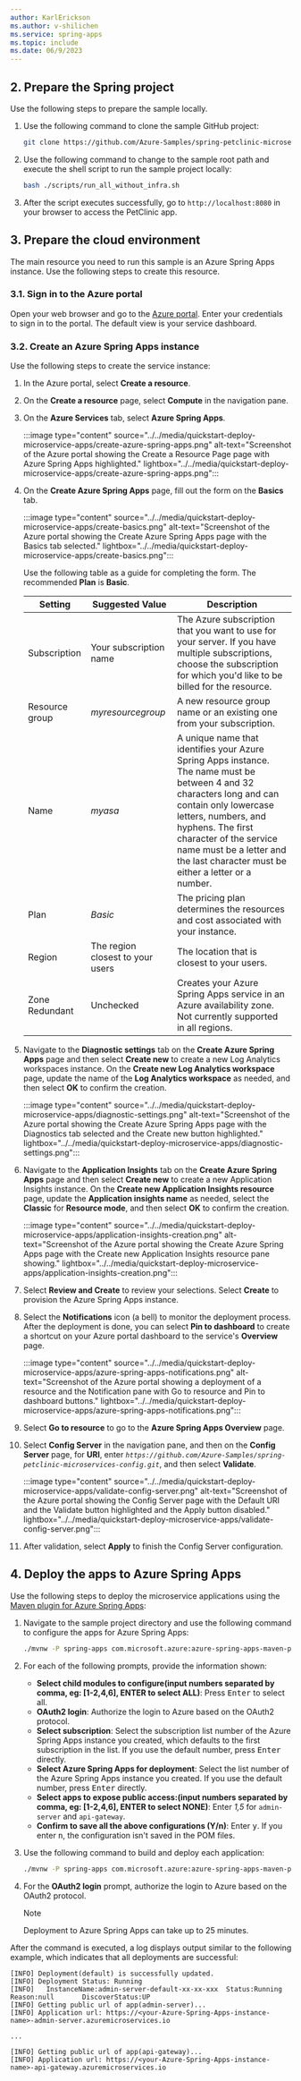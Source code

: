 ```yaml
---
author: KarlErickson
ms.author: v-shilichen
ms.service: spring-apps
ms.topic: include
ms.date: 06/9/2023
---
```


<!-- 
For clarity of structure, a separate markdown file is used to describe how to deploy to Azure Spring Apps with Basic/Standard plan.

[!INCLUDE [deploy-microservice-apps-with-basic-standard-plan](includes/quickstart-deploy-microservice-apps/deploy-microservice-apps-with-basic-standard-plan.md)]

-->

## 2. Prepare the Spring project

Use the following steps to prepare the sample locally.

1. Use the following command to clone the sample GitHub project:

   ```bash
   git clone https://github.com/Azure-Samples/spring-petclinic-microservices.git
   ```

1. Use the following command to change to the sample root path and execute the shell script to run the sample project locally:

   ```bash
   bash ./scripts/run_all_without_infra.sh
   ```

1. After the script executes successfully, go to `http://localhost:8080` in your browser to access the PetClinic app.

## 3. Prepare the cloud environment

The main resource you need to run this sample is an Azure Spring Apps instance. Use the following steps to create this resource.

### 3.1. Sign in to the Azure portal

Open your web browser and go to the [Azure portal](https://portal.azure.com/). Enter your credentials to sign in to the portal. The default view is your service dashboard.

### 3.2. Create an Azure Spring Apps instance

Use the following steps to create the service instance:

1. In the Azure portal, select **Create a resource**.

1. On the **Create a resource** page, select **Compute** in the navigation pane.

1. On the **Azure Services** tab, select **Azure Spring Apps**.

   :::image type="content" source="../../media/quickstart-deploy-microservice-apps/create-azure-spring-apps.png" alt-text="Screenshot of the Azure portal showing the Create a Resource Page page with Azure Spring Apps highlighted." lightbox="../../media/quickstart-deploy-microservice-apps/create-azure-spring-apps.png":::

1. On the **Create Azure Spring Apps** page, fill out the form on the **Basics** tab.

   :::image type="content" source="../../media/quickstart-deploy-microservice-apps/create-basics.png" alt-text="Screenshot of the Azure portal showing the Create Azure Spring Apps page with the Basics tab selected." lightbox="../../media/quickstart-deploy-microservice-apps/create-basics.png":::

   Use the following table as a guide for completing the form. The recommended **Plan** is **Basic**.

   | Setting        | Suggested Value                  | Description                                                                                                                                                                                                                                                                                         |
   |----------------|----------------------------------|-----------------------------------------------------------------------------------------------------------------------------------------------------------------------------------------------------------------------------------------------------------------------------------------------------|
   | Subscription   | Your subscription name           | The  Azure subscription that you want to use for your server. If you have multiple subscriptions, choose the subscription for which you'd like to be billed for the resource.                                                                                                                       |
   | Resource group | *myresourcegroup*                | A new resource group name or an existing one from your subscription.                                                                                                                                                                                                                                |
   | Name           | *myasa*                          | A unique name that identifies your Azure Spring Apps instance. The name must be between 4 and 32 characters long and can contain only lowercase letters, numbers, and hyphens. The first character of the service name must be a letter and the last character must be either a letter or a number. |
   | Plan           | *Basic*                          | The pricing plan determines the resources and cost associated with your instance.                                                                                                                                                                                                                   |
   | Region         | The region closest to your users | The location that is closest to your users.                                                                                                                                                                                                                                                         |
   | Zone Redundant | Unchecked                        | Creates your Azure Spring Apps service in an Azure availability zone. Not currently supported in all regions.                                                                                                                                                                                       |

1. Navigate to the **Diagnostic settings** tab on the **Create Azure Spring Apps** page and then select **Create new** to create a new Log Analytics workspaces instance. On the **Create new Log Analytics workspace** page, update the name of the **Log Analytics workspace** as needed, and then select **OK** to confirm the creation.

   :::image type="content" source="../../media/quickstart-deploy-microservice-apps/diagnostic-settings.png" alt-text="Screenshot of the Azure portal showing the Create Azure Spring Apps page with the Diagnostics tab selected and the Create new button highlighted." lightbox="../../media/quickstart-deploy-microservice-apps/diagnostic-settings.png":::

1. Navigate to the **Application Insights** tab on the **Create Azure Spring Apps** page and then select **Create new** to create a new Application Insights instance. On the **Create new Application Insights resource** page, update the **Application insights name** as needed, select the **Classic** for **Resource mode**, and then select **OK** to confirm the creation.

   :::image type="content" source="../../media/quickstart-deploy-microservice-apps/application-insights-creation.png" alt-text="Screenshot of the Azure portal showing the Create Azure Spring Apps page with the Create new Application Insights resource pane showing." lightbox="../../media/quickstart-deploy-microservice-apps/application-insights-creation.png":::

1. Select **Review and Create** to review your selections. Select **Create** to provision the Azure Spring Apps instance.

1. Select the **Notifications** icon (a bell) to monitor the deployment process. After the deployment is done, you can select **Pin to dashboard** to create a shortcut on your Azure portal dashboard to the service's **Overview** page.

   :::image type="content" source="../../media/quickstart-deploy-microservice-apps/azure-spring-apps-notifications.png" alt-text="Screenshot of the Azure portal showing a deployment of a resource and the Notification pane with Go to resource and Pin to dashboard buttons." lightbox="../../media/quickstart-deploy-microservice-apps/azure-spring-apps-notifications.png":::

1. Select **Go to resource** to go to the **Azure Spring Apps Overview** page.

1. Select **Config Server** in the navigation pane, and then on the **Config Server** page, for **URI**, enter *`https://github.com/Azure-Samples/spring-petclinic-microservices-config.git`*, and then select **Validate**.

   :::image type="content" source="../../media/quickstart-deploy-microservice-apps/validate-config-server.png" alt-text="Screenshot of the Azure portal showing the Config Server page with the Default URI and the Validate button highlighted and the Apply button disabled." lightbox="../../media/quickstart-deploy-microservice-apps/validate-config-server.png":::

1. After validation, select **Apply** to finish the Config Server configuration.

## 4. Deploy the apps to Azure Spring Apps

Use the following steps to deploy the microservice applications using the [Maven plugin for Azure Spring Apps](https://github.com/microsoft/azure-maven-plugins/wiki/Azure-Spring-Apps):

1. Navigate to the sample project directory and use the following command to configure the apps for Azure Spring Apps:

   ```bash
   ./mvnw -P spring-apps com.microsoft.azure:azure-spring-apps-maven-plugin:1.17.0:config
   ```

1. For each of the following prompts, provide the information shown:

   - **Select child modules to configure(input numbers separated by comma, eg: [1-2,4,6], ENTER to select ALL)**: Press <kbd>Enter</kbd> to select all.
   - **OAuth2 login**: Authorize the login to Azure based on the OAuth2 protocol.
   - **Select subscription**: Select the subscription list number of the Azure Spring Apps instance you created, which defaults to the first subscription in the list. If you use the default number, press <kbd>Enter</kbd> directly.
   - **Select Azure Spring Apps for deployment**: Select the list number of the Azure Spring Apps instance you created. If you use the default number, press <kbd>Enter</kbd> directly.
   - **Select apps to expose public access:(input numbers separated by comma, eg: [1-2,4,6], ENTER to select NONE)**: Enter *1,5* for `admin-server` and `api-gateway`.
   - **Confirm to save all the above configurations (Y/n)**: Enter <kbd>y</kbd>. If you enter <kbd>n</kbd>, the configuration isn't saved in the POM files.

1. Use the following command to build and deploy each application:

   ```bash
   ./mvnw -P spring-apps com.microsoft.azure:azure-spring-apps-maven-plugin:1.17.0:deploy
   ```

1. For the **OAuth2 login** prompt, authorize the login to Azure based on the OAuth2 protocol.

   > [!NOTE]
   > Deployment to Azure Spring Apps can take up to 25 minutes.

After the command is executed, a log displays output similar to the following example, which indicates that all deployments are successful:

```output
[INFO] Deployment(default) is successfully updated.
[INFO] Deployment Status: Running
[INFO]   InstanceName:admin-server-default-xx-xx-xxx  Status:Running Reason:null       DiscoverStatus:UP
[INFO] Getting public url of app(admin-server)...
[INFO] Application url: https://<your-Azure-Spring-Apps-instance-name>-admin-server.azuremicroservices.io

...

[INFO] Getting public url of app(api-gateway)...
[INFO] Application url: https://<your-Azure-Spring-Apps-instance-name>-api-gateway.azuremicroservices.io
```
